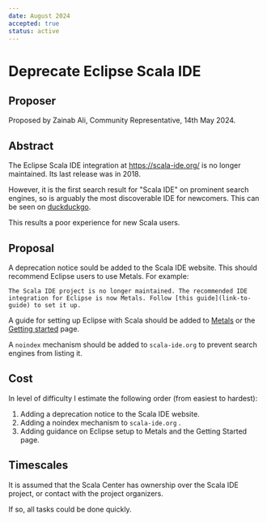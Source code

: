 ```yaml
---
date: August 2024
accepted: true
status: active
---
```


# Deprecate Eclipse Scala IDE

## Proposer

Proposed by Zainab Ali, Community Representative, 14th May 2024.

## Abstract

The Eclipse Scala IDE integration at https://scala-ide.org/ is no longer maintained. Its last release was in 2018.

However, it is the first search result for "Scala IDE" on prominent search engines, so is arguably the most discoverable IDE for newcomers. This can be seen on [duckduckgo](https://duckduckgo.com/?t=ffab&q=scala+IDE&ia=web).

This results a poor experience for new Scala users.

## Proposal

A deprecation notice sould be added to the Scala IDE website. This should recommend Eclipse users to use Metals. For example:
```
The Scala IDE project is no longer maintained. The recommended IDE integration for Eclipse is now Metals. Follow [this guide](link-to-guide) to set it up.
```

A guide for setting up Eclipse with Scala should be added to [Metals](https://scalameta.org/metals/docs/) or the [Getting started](https://docs.scala-lang.org/getting-started/index.html#with-an-ide) page.

A `noindex` mechanism should be added to `scala-ide.org` to prevent search engines from listing it.

## Cost

In level of difficulty I estimate the following order (from easiest to
hardest):

1. Adding a deprecation notice to the Scala IDE website.
2. Adding a noindex mechanism to `scala-ide.org` .
3. Adding guidance on Eclipse setup to Metals and the Getting Started page.

## Timescales

It is assumed that the Scala Center has ownership over the Scala IDE project, or contact with the project organizers.

If so, all tasks could be done quickly.
